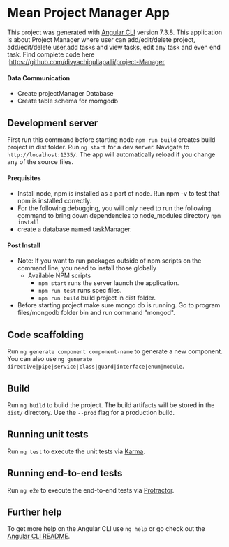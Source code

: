 # Mean Project Manager App

 This project was generated with [Angular CLI](https://github.com/angular/angular-cli) version 7.3.8.
 This application is about Project Manager where user can add/edit/delete project, add/edit/delete user,add tasks and view tasks, edit any task and even end task. 
    Find complete code here :https://github.com/divyachigullapalli/project-Manager


#### Data Communication 
* Create projectManager Database
* Create table schema for momgodb

## Development server
First run this command before starting node `npm run build` creates build project in dist folder.
Run `ng start` for a dev server. Navigate to `http://localhost:1335/`. The app will automatically reload if you change any of the source files.

#### Prequisites
* Install node, npm is installed as a part of node. Run npm -v to test that npm is installed correctly. 
* For the following debugging, you will only need to run the following command to bring down dependencies to node_modules directory
  `npm install` 
* create a database named taskManager. 

#### Post Install 

* Note: If you want to run packages outside of npm scripts on the command line, you need to install those globally
  * Available NPM scripts
    * `npm start` runs the server launch the application.
    * `npm run test` runs spec files. 
    * `npm run build` build project in dist folder. 
* Before starting project make sure mongo db is running. Go to program files/mongodb folder bin and run command "mongod". 


## Code scaffolding

Run `ng generate component component-name` to generate a new component. You can also use `ng generate directive|pipe|service|class|guard|interface|enum|module`.

## Build

Run `ng build` to build the project. The build artifacts will be stored in the `dist/` directory. Use the `--prod` flag for a production build.

## Running unit tests

Run `ng test` to execute the unit tests via [Karma](https://karma-runner.github.io).

## Running end-to-end tests

Run `ng e2e` to execute the end-to-end tests via [Protractor](http://www.protractortest.org/).

## Further help

To get more help on the Angular CLI use `ng help` or go check out the [Angular CLI README](https://github.com/angular/angular-cli/blob/master/README.md).
